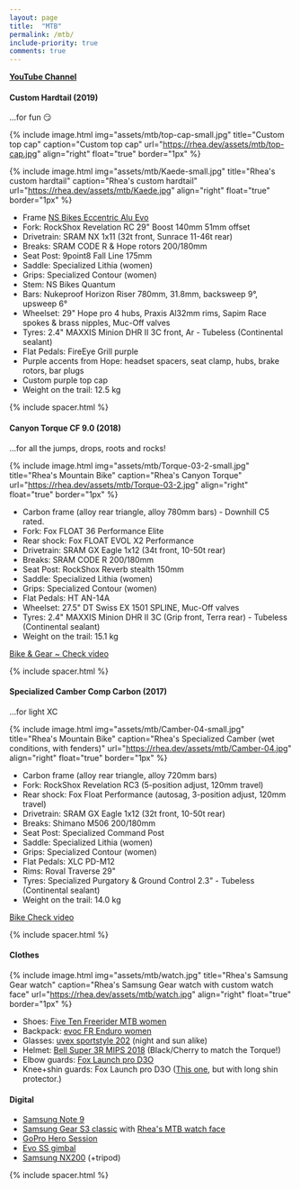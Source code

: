 ```yaml
---
layout: page
title:  "MTB"
permalink: /mtb/
include-priority: true
comments: true
---
```

**[YouTube Channel](https://youtube.com/RheaAyase)**

#### Custom Hardtail (2019)
...for fun 😏

{% include image.html
  img="assets/mtb/top-cap-small.jpg"
  title="Custom top cap"
  caption="Custom top cap"
  url="https://rhea.dev/assets/mtb/top-cap.jpg"
  align="right"
  float="true"
  border="1px"
%}

{% include image.html
  img="assets/mtb/Kaede-small.jpg"
  title="Rhea's custom hardtail"
  caption="Rhea's custom hardtail"
  url="https://rhea.dev/assets/mtb/Kaede.jpg"
  align="right"
  float="true"
  border="1px"
%}

* Frame [NS Bikes Eccentric Alu Evo](http://www.ns-bikes.com/eccentric-alu-evo-29,121,pl.html)
* Fork: RockShox Revelation RC 29" Boost 140mm 51mm offset
* Drivetrain: SRAM NX 1x11 (32t front, Sunrace 11-46t rear)
* Breaks: SRAM CODE R & Hope rotors 200/180mm
* Seat Post: 9point8 Fall Line 175mm
* Saddle: Specialized Lithia (women)
* Grips: Specialized Contour (women)
* Stem: NS Bikes Quantum
* Bars: Nukeproof Horizon Riser 780mm, 31.8mm, backsweep 9°, upsweep 6°
* Wheelset: 29" Hope pro 4 hubs, Praxis Al32mm rims, Sapim Race spokes & brass nipples, Muc-Off valves
* Tyres: 2.4" MAXXIS Minion DHR II 3C front, Ar - Tubeless (Continental sealant)
* Flat Pedals: FireEye Grill purple
* Purple accents from Hope: headset spacers, seat clamp, hubs, brake rotors, bar plugs
* Custom purple top cap
* Weight on the trail: 12.5 kg

{% include spacer.html %}

#### Canyon Torque CF 9.0 (2018)
...for all the jumps, drops, roots and rocks!

{% include image.html
  img="assets/mtb/Torque-03-2-small.jpg"
  title="Rhea's Mountain Bike"
  caption="Rhea's Canyon Torque"
  url="https://rhea.dev/assets/mtb/Torque-03-2.jpg"
  align="right"
  float="true"
  border="1px"
%}

* Carbon frame (alloy rear triangle, alloy 780mm bars) - Downhill C5 rated.
* Fork: Fox FLOAT 36 Performance Elite
* Rear shock: Fox FLOAT EVOL X2 Performance
* Drivetrain: SRAM GX Eagle 1x12 (34t front, 10-50t rear)
* Breaks: SRAM CODE R 200/180mm
* Seat Post: RockShox Reverb stealth 150mm
* Saddle: Specialized Lithia (women)
* Grips: Specialized Contour (women)
* Flat Pedals: HT AN-14A
* Wheelset: 27.5" DT Swiss EX 1501 SPLINE, Muc-Off valves
* Tyres: 2.4" MAXXIS Minion DHR II 3C (Grip front, Terra rear) - Tubeless (Continental sealant)
* Weight on the trail: 15.1 kg

[Bike & Gear ~ Check video](https://www.youtube.com/watch?v=nlfiqvXCvlc)

{% include spacer.html %}

#### Specialized Camber Comp Carbon (2017)
...for light XC

{% include image.html
  img="assets/mtb/Camber-04-small.jpg"
  title="Rhea's Mountain Bike"
  caption="Rhea's Specialized Camber (wet conditions, with fenders)"
  url="https://rhea.dev/assets/mtb/Camber-04.jpg"
  align="right"
  float="true"
  border="1px"
%}

* Carbon frame (alloy rear triangle, alloy 720mm bars)
* Fork: RockShox Revelation RC3 (5-position adjust, 120mm travel)
* Rear shock: Fox Float Performance (autosag, 3-position adjust, 120mm travel)
* Drivetrain: SRAM GX Eagle 1x12 (32t front, 10-50t rear)
* Breaks: Shimano M506 200/180mm
* Seat Post: Specialized Command Post
* Saddle: Specialized Lithia (women)
* Grips: Specialized Contour (women)
* Flat Pedals: XLC PD-M12
* Rims: Roval Traverse 29"
* Tyres: Specialized Purgatory & Ground Control 2.3" - Tubeless (Continental sealant)
* Weight on the trail: 14.0 kg

[Bike Check video](https://www.youtube.com/watch?v=hZyzFQP1Rb8)

{% include spacer.html %}

#### Clothes

{% include image.html
  img="assets/mtb/watch.jpg"
  title="Rhea's Samsung Gear watch"
  caption="Rhea's Samsung Gear watch with custom watch face"
  url="https://rhea.dev/assets/mtb/watch.jpg"
  align="right"
  float="true"
  border="1px"
%}

* Shoes: [Five Ten Freerider MTB women](http://www.fiveten.com/us/freerider-womens-black-berry)
* Backpack: [evoc FR Enduro women](https://www.evocsports.com/products/backpacks/fr-enduro-women-16l)
* Glasses: [uvex sportstyle 202](https://www.uvex-sports.com/en/eyewear/sports-eyewear/uvex-sportstyle-202-small-v-grey-mat/) (night and sun alike)
* Helmet: [Bell Super 3R MIPS 2018](https://www.bellhelmets.com/en_eu/super-3r-mips-equipped-1) (Black/Cherry to match the Torque!)
* Elbow guards: [Fox Launch pro D3O](https://www.foxracing.com/launch-pro-d3o-elbow-guards/18495.html)
* Knee+shin guards: Fox Launch pro D3O ([This one](https://www.foxracing.com/launch-pro-d3o-knee-guards/18493.html), but with long shin protector.)

#### Digital

* [Samsung Note 9](https://www.gsmarena.com/samsung_galaxy_note9-9163.php)
* [Samsung Gear S3 classic](https://www.gsmarena.com/samsung_gear_s3_classic-8309.php) with [Rhea's MTB watch face]()
* [GoPro Hero Session](https://shop.gopro.com/EMEA/cameras/hero-session/CHDHS-102-master.html)
* [Evo SS gimbal](https://www.evogimbals.com/products/evo-ss-3-axis-wearable-gimbal-for-gopro-hero-session-hero5-cameras)
* [Samsung NX200](http://www.samsung.com/hk_en/cameras/nx200/) (+tripod)

{% include spacer.html %}

